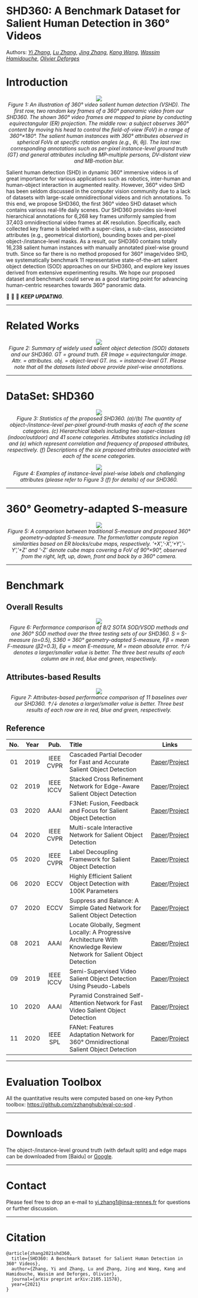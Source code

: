 # SHD360: A Benchmark Dataset for Salient Human Detection in 360° Videos

Authors: [*Yi Zhang*](https://www.linkedin.com/in/bill-y-zhang/), [*Lu Zhang*](https://luzhang.perso.insa-rennes.fr/), [*Jing Zhang*](https://scholar.google.com/citations?user=Qa1DMv8AAAAJ&hl=en), [*Kang Wang*](), [*Wassim Hamidouche*](https://scholar.google.com/citations?user=ywBnUIAAAAAJ&hl=en), [*Olivier Deforges*](https://scholar.google.com/citations?user=c5DiiBUAAAAJ&hl=en)

# Introduction

<p align="center">
    <img src="./figures/fig_teaser.jpg"/> <br />
    <em> 
    Figure 1: An illustration of 360° video salient human detection (VSHD). The first row, two random key frames of a 360° panoramic video from our SHD360. The shown 360° video frames are mapped to plane by conducting equirectangular (ER) projection. The middle row: a subject observes 360° content by moving his head to control the field-of-view (FoV) in a range of 360°×180°. The salient human instances with 360° attributes observed in spherical FoVs at specific rotation angles (e.g., θi, θj). The last row: corresponding annotations such as per-pixel instance-level ground truth (GT) and general attributes including MP-multiple persons, DV-distant view and MB-motion blur.
    </em>
</p>

Salient human detection (SHD) in dynamic 360° immersive videos is of great importance for various applications such as robotics, inter-human and human-object interaction in augmented reality. However, 360° video SHD has been seldom discussed in the computer vision community due to a lack of datasets with large-scale omnidirectional videos and rich annotations. To this end, we propose SHD360, the first 360° video SHD dataset which contains various real-life daily scenes. Our SHD360 provides six-level hierarchical annotations for 6,268 key frames uniformly sampled from 37,403 omnidirectional video frames at 4K resolution. Specifically, each collected key frame is labeled with a super-class, a sub-class, associated attributes (e.g., geometrical distortion), bounding boxes and per-pixel object-/instance-level masks. As a result, our SHD360 contains totally 16,238 salient human instances with manually annotated pixel-wise ground truth. Since so far there is no method proposed for 360° image/video SHD, we systematically benchmark 11 representative state-of-the-art salient object detection (SOD) approaches on our SHD360, and explore key issues derived from extensive experimenting results. We hope our proposed dataset and benchmark could serve as a good starting point for advancing human-centric researches towards 360° panoramic data. 

:running: :running: :running: ***KEEP UPDATING***.

------

# Related Works

<p align="center">
    <img src="./figures/fig_related.jpg"/> <br />
    <em> 
    Figure 2: Summary of widely used salient object detection (SOD) datasets and our SHD360. GT = ground truth. ER Image = equirectangular image. Attr. = attributes. obj. = object-level GT. ins. = instance-level GT. Please note that all the datasets listed above provide pixel-wise annotations.
    </em>
</p>


------

# DataSet: SHD360

<p align="center">
    <img src="./figures/fig_categories.jpg"/> <br />
    <em> 
    Figure 3: Statistics of the proposed SHD360. (a)/(b) The quantity of object-/instance-level per-pixel ground-truth masks of each of the scene categories. (c) Hierarchical labels including two super-classes (indoor/outdoor) and 41 scene categories. Attributes statistics including (d) and (e) which represent correlation and frequency of proposed attributes, respectively. (f) Descriptions of the six proposed attributes associated with each of the scene categories.
    </em>
</p>

<p align="center">
    <img src="./figures/fig_attributes.jpg"/> <br />
    <em> 
    Figure 4: Examples of instance-level pixel-wise labels and challenging attributes (please refer to Figure 3 (f) for details) of our SHD360. 
    </em>
</p>

------

# 360° Geometry-adapted S-measure

<p align="center">
    <img src="./figures/fig_metric.jpg"/> <br />
    <em> 
    Figure 5: A comparison between traditional S-measure and proposed 360° geometry-adapted S-measure. The former/latter compute region similarities based on ER blocks/cube maps, respectively. ’+X’,’-X’,’+Y’,’-Y’,’+Z’ and ’-Z’ denote cube maps covering a FoV of 90°×90°, observed from the right, left, up, down, front and back by a 360° camera.
    </em>
</p>

------

# Benchmark

## Overall Results

<p align="center">
    <img src="./figures/fig_qua.jpg"/> <br />
    <em> 
    Figure 6: Performance comparison of 8/2 SOTA SOD/VSOD methods and one 360° SOD method over the three testing sets of our SHD360. S = S-measure (α=0.5), S360 = 360° geometry-adapted S-measure, Fβ = mean F-measure (β2=0.3), Eφ = mean E-measure, M = mean absolute error. ↑/↓ denotes a larger/smaller value is better. The three best results of each column are in red, blue and green, respectively.
    </em>
</p>


## Attributes-based Results

<p align="center">
    <img src="./figures/fig_qua_attr.jpg"/> <br />
    <em> 
    Figure 7: Attributes-based performance comparison of 11 baselines over our SHD360. ↑/↓ denotes a larger/smaller value is better. Three best results of each row are in red, blue and green, respectively.
    </em>
</p>

## Reference

**No.** | **Year** | **Pub.** | **Title** | **Links** 
:-: | :-: | :-: | :-  | :-: 
01 | 2019 | IEEE CVPR   |  Cascaded Partial Decoder for Fast and Accurate Salient Object Detection | [Paper](https://openaccess.thecvf.com/content_CVPR_2019/papers/Wu_Cascaded_Partial_Decoder_for_Fast_and_Accurate_Salient_Object_Detection_CVPR_2019_paper.pdf)/[Project](https://github.com/wuzhe71/CPD)
02 | 2019 | IEEE ICCV |  Stacked Cross Refinement Network for Edge-Aware Salient Object Detection | [Paper](https://openaccess.thecvf.com/content_ICCV_2019/papers/Wu_Stacked_Cross_Refinement_Network_for_Edge-Aware_Salient_Object_Detection_ICCV_2019_paper.pdf)/[Project](https://github.com/wuzhe71/SCRN)
03 | 2020 | AAAI   |  F3Net: Fusion, Feedback and Focus for Salient Object Detection | [Paper](https://arxiv.org/pdf/1911.11445.pdf)/[Project](https://github.com/weijun88/F3Net)
04 | 2020 | IEEE CVPR  |  Multi-scale Interactive Network for Salient Object Detection | [Paper](https://openaccess.thecvf.com/content_CVPR_2020/papers/Pang_Multi-Scale_Interactive_Network_for_Salient_Object_Detection_CVPR_2020_paper.pdf)/[Project](https://github.com/lartpang/MINet)
05 | 2020 | IEEE CVPR |  Label Decoupling Framework for Salient Object Detection | [Paper](https://openaccess.thecvf.com/content_CVPR_2020/papers/Wei_Label_Decoupling_Framework_for_Salient_Object_Detection_CVPR_2020_paper.pdf)/[Project](https://github.com/weijun88/LDF)
06 | 2020 | ECCV       |  Highly Efficient Salient Object Detection with 100K Parameters | [Paper](https://www.ecva.net/papers/eccv_2020/papers_ECCV/papers/123510698.pdf)/[Project](https://github.com/ShangHua-Gao/SOD100K)
07 | 2020 | ECCV       |  Suppress and Balance: A Simple Gated Network for Salient Object Detection | [Paper](https://www.ecva.net/papers/eccv_2020/papers_ECCV/papers/123470035.pdf)/[Project](https://github.com/Xiaoqi-Zhao-DLUT/GateNet-RGB-Saliency)
08 | 2021 | AAAI |  Locate Globally, Segment Locally: A Progressive Architecture With Knowledge Review Network for Salient Object Detection | [Paper](https://ojs.aaai.org/index.php/AAAI/article/view/16408)/[Project](https://github.com/bradleybin/Locate-Globally-Segment-locally-A-Progressive-Architecture-With-Knowledge-Review-Network-for-SOD)
09 | 2019 | IEEE ICCV |  Semi-Supervised Video Salient Object Detection Using Pseudo-Labels | [Paper](https://openaccess.thecvf.com/content_ICCV_2019/papers/Yan_Semi-Supervised_Video_Salient_Object_Detection_Using_Pseudo-Labels_ICCV_2019_paper.pdf)/[Project](https://github.com/Kinpzz/RCRNet-Pytorch) 
10 | 2020 | AAAI     |  Pyramid Constrained Self-Attention Network for Fast Video Salient Object Detection | [Paper](http://mftp.mmcheng.net/Papers/20AAAI-PCSA.pdf)/[Project](https://github.com/guyuchao/PyramidCSA) 
11 | 2020 | IEEE SPL     |  FANet: Features Adaptation Network for 360° Omnidirectional Salient Object Detection | [Paper](https://ieeexplore.ieee.org/abstract/document/9211754)/[Project](https://github.com/DreaMKHuang/FANet) 

------

# Evaluation Toolbox

All the quantitative results were computed based on one-key Python toolbox: https://github.com/zzhanghub/eval-co-sod .

------

# Downloads

The object-/instance-level ground truth (with default split) and edge maps can be downloaded from [Baidu] or [Google](https://drive.google.com/file/d/1TII7lQhVPf9tZIUve8FCWsfwFWVxv0N7/view?usp=sharing).

------

# Contact 

Please feel free to drop an e-mail to yi.zhang1@insa-rennes.fr for questions or further discussion.

------

# Citation

    @article{zhang2021shd360,
      title={SHD360: A Benchmark Dataset for Salient Human Detection in 360° Videos},
      author={Zhang, Yi and Zhang, Lu and Zhang, Jing and Wang, Kang and Hamidouche, Wassim and Deforges, Olivier},
      journal={arXiv preprint arXiv:2105.11578},
      year={2021}
    }

